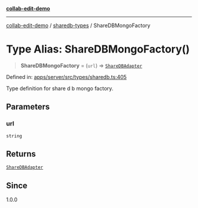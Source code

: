 [**collab-edit-demo**](../../README.md)

***

[collab-edit-demo](../../README.md) / [sharedb-types](../README.md) / ShareDBMongoFactory

# Type Alias: ShareDBMongoFactory()

> **ShareDBMongoFactory** = (`url`) => [`ShareDBAdapter`](ShareDBAdapter.md)

Defined in: [apps/server/src/types/sharedb.ts:405](https://github.com/austyle-io/pub-sub-demo/blob/00b2f1e9b947d5e964db5c3be9502513c4374263/apps/server/src/types/sharedb.ts#L405)

Type definition for share d b mongo factory.

## Parameters

### url

`string`

## Returns

[`ShareDBAdapter`](ShareDBAdapter.md)

## Since

1.0.0
